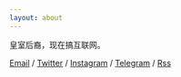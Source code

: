 ```yaml
---
layout: about
---
```


皇室后裔，现在搞互联网。

[Email](mailto:zeroneven@gmail.com) / [Twitter](https://twitter.com/zeove) / [Instagram](https://www.instagram.com/zeove/) / [Telegram](https://telegram.me/zeove) / [Rss](https://zeove.com/feed)
